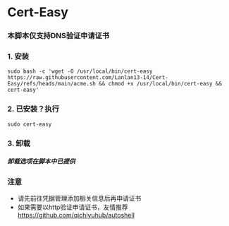 # Cert-Easy
### 本脚本仅支持DNS验证申请证书
### 1. 安装
```
sudo bash -c 'wget -O /usr/local/bin/cert-easy https://raw.githubusercontent.com/Lanlan13-14/Cert-Easy/refs/heads/main/acme.sh && chmod +x /usr/local/bin/cert-easy && cert-easy'
```
### 2. 已安装？执行
```
sudo cert-easy
```
### 3. 卸载
##### 卸载选项在脚本中已提供

### 注意
- 请先前往凭据管理添加相关信息后再申请证书
- 如果需要以http验证申请证书，友情推荐
https://github.com/qichiyuhub/autoshell